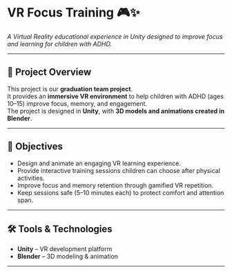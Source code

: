 # VR Focus Training 🎮✨
*A Virtual Reality educational experience in Unity designed to improve focus and learning for children with ADHD.*

---

## 📖 Project Overview  
This project is our **graduation team project**.  
It provides an **immersive VR environment** to help children with ADHD (ages 10–15) improve focus, memory, and engagement.  
The project is designed in **Unity**, with **3D models and animations created in Blender**.  

---

## 🎯 Objectives  
- Design and animate an engaging VR learning experience.  
- Provide interactive training sessions children can choose after physical activities.  
- Improve focus and memory retention through gamified VR repetition.  
- Keep sessions safe (5–10 minutes each) to protect comfort and attention span.  

---

## 🛠️ Tools & Technologies  
- **Unity** – VR development platform  
- **Blender** – 3D modeling & animation  

---




